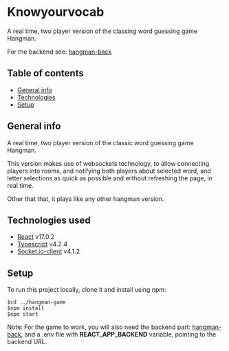 # Knowyourvocab

A real time, two player version of the classing word guessing game Hangman.

For the backend see: [hangman-back](https://github.com/Wodorek/hangman-back)

## Table of contents

- [General info](#general-info)
- [Technologies](#technologies)
- [Setup](#setup)

## General info

A real time, two player version of the classic word guessing game Hangman.

This version makes use of websockets technology, to allow connecting players into rooms, and notifying both players about selected word, and letter selections as quick as possible and without refreshing the page, in real time.

Other that that, it plays like any other hangman version.

## Technologies used

- [React](https://github.com/facebook/react) v17.0.2
- [Typescript](https://github.com/microsoft/TypeScript) v4.2.4
- [Socket.io-client](https://github.com/socketio/socket.io-client) v4.1.2

## Setup

To run this project locally, clone it and install using npm:

```
$cd ../hangman-game
$npm install
$npm start
```

Note: For the game to work, you will also need the backend part: [hangman-back](https://github.com/Wodorek/hangman-back), and a .env file with **REACT_APP_BACKEND** variable, pointing to the backend URL.
